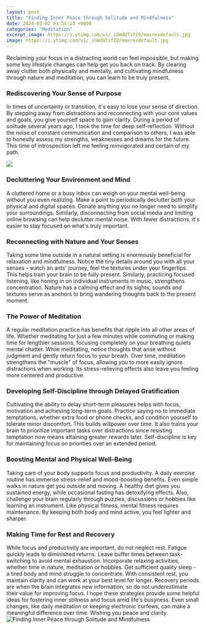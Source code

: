 ```yaml
---
layout: post
title: "Finding Inner Peace through Solitude and Mindfulness"
date: 2024-02-02 01:54:13 +0000
categories: "Meditation"
excerpt_image: https://i.ytimg.com/vi/_iGWdUTifIQ/maxresdefault.jpg
image: https://i.ytimg.com/vi/_iGWdUTifIQ/maxresdefault.jpg
---
```


Reclaiming your focus in a distracting world can feel impossible, but making some key lifestyle changes can help get you back on track. By clearing away clutter both physically and mentally, and cultivating mindfulness through nature and meditation, you can learn to be truly present.
### Rediscovering Your Sense of Purpose 
In times of uncertainty or transition, it's easy to lose your sense of direction. By stepping away from distractions and reconnecting with your core values and goals, you give yourself space to gain clarity. During a period of solitude several years ago, I took the time for deep self-reflection. Without the noise of constant communication and comparison to others, I was able to honestly assess my strengths, weaknesses and dreams for the future. This time of introspection left me feeling reinvigorated and certain of my path.

![](https://www.happiness.com/community/uploads/monthly_2021_03/inner-peace-calm-how-to-find.jpg.5396ad42566933f2e030501d59172a57.jpg)
### Decluttering Your Environment and Mind
A cluttered home or a busy inbox can weigh on your mental well-being without you even realizing. Make a point to periodically declutter both your physical and digital spaces. Donate anything you no longer need to simplify your surroundings. Similarly, disconnecting from social media and limiting online browsing can help declutter mental noise. With fewer distractions, it's easier to stay focused on what's truly important.
### Reconnecting with Nature and Your Senses 
Taking some time outside in a natural setting is enormously beneficial for relaxation and mindfulness. Notice the tiny details around you with all your senses - watch an ants' journey, feel the textures under your fingertips. This helps train your brain to be fully present. Similarly, practicing focused listening, like honing in on individual instruments in music, strengthens concentration. Nature has a calming effect and its sights, sounds and textures serve as anchors to bring wandering thoughts back to the present moment.
### The Power of Meditation 
A regular meditation practice has benefits that ripple into all other areas of life. Whether meditating for just a few minutes while commuting or making time for lengthier sessions, focusing completely on your breathing quiets mental chatter. While meditating, notice thoughts that arise without judgment and gently return focus to your breath. Over time, meditation strengthens the "muscle" of focus, allowing you to more easily ignore distractions when working. Its stress-relieving effects also leave you feeling more centered and productive.
### Developing Self-Discipline through Delayed Gratification 
Cultivating the ability to delay short-term pleasures helps with focus, motivation and achieving long-term goals. Practice saying no to immediate temptations, whether extra food or phone checks, and condition yourself to tolerate minor discomfort. This builds willpower over time. It also trains your brain to prioritize important tasks over distractions since resisting temptation now means attaining greater rewards later. Self-discipline is key for maintaining focus on priorities over an extended period.  
### Boosting Mental and Physical Well-Being
Taking care of your body supports focus and productivity. A daily exercise routine has immense stress-relief and mood-boosting benefits. Even simple walks in nature get you outside and moving. A healthy diet gives you sustained energy, while occasional fasting has detoxifying effects. Also, challenge your brain regularly through puzzles, discussions or hobbies like learning an instrument. Like physical fitness, mental fitness requires maintenance. By keeping both body and mind active, you feel lighter and sharper.
### Making Time for Rest and Recovery
While focus and productivity are important, do not neglect rest. Fatigue quickly leads to diminished returns. Leave buffer times between task-switching to avoid mental exhaustion. Incorporate relaxing activities, whether time in nature, meditation or hobbies. Get sufficient quality sleep - a tired body and mind struggle to concentrate. With consistent rest, you maintain clarity and can work at your best level for longer. Recovery periods are when the brain integrates new information, so do not underestimate their value for improving focus.
I hope these strategies provide some helpful ideas for fostering inner stillness and focus amid life's busyness. Even small changes, like daily meditation or keeping electronic curfews, can make a meaningful difference over time. Wishing you peace and clarity.
![Finding Inner Peace through Solitude and Mindfulness](https://i.ytimg.com/vi/_iGWdUTifIQ/maxresdefault.jpg)